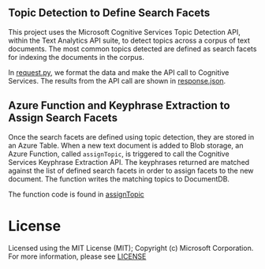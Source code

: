 ## Topic Detection to Define Search Facets

This project uses the Microsoft Cognitive Services Topic Detection API, within the Text Analytics API suite, to detect topics across a corpus of text documents.  The most common topics detected are defined as search facets for indexing the documents in the corpus.

In [request.py](https://github.com/laurentran/blue-bolt-solutions/blob/master/request.py), we format the data and make the API call to Cognitive Services. The results from the API call are shown in [response.json](https://github.com/laurentran/topic-detection/blob/master/response.json).  

## Azure Function and Keyphrase Extraction to Assign Search Facets

Once the search facets are defined using topic detection, they are stored in an Azure Table.  When a new text document is added to Blob storage, an Azure Function, called `assignTopic`, is triggered to call the Cognitive Services Keyphrase Extraction API.  The keyphrases returned are matched against the list of defined search facets in order to assign facets to the new document.  The function writes the matching topics to DocumentDB.

The function code is found in [assignTopic](https://github.com/laurentran/blue-bolt-solutions/blob/master/assignTopic/)

# License

Licensed using the MIT License (MIT); Copyright (c) Microsoft Corporation. For more information, please see [LICENSE](https://github.com/laurentran/blue-bolt-solutions/blob/master/LICENSE)
